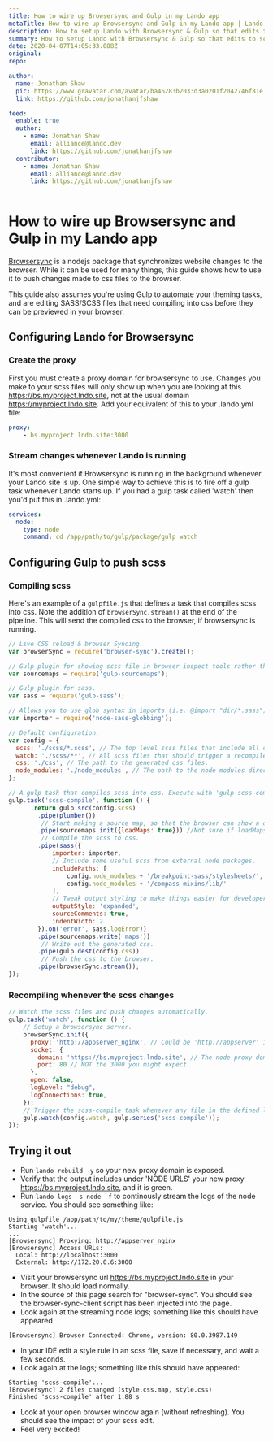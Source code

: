 ```yaml
---
title: How to wire up Browsersync and Gulp in my Lando app
metaTitle: How to wire up Browsersync and Gulp in my Lando app | Lando
description: How to setup Lando with Browsersync & Gulp so that edits to scss files are reflected immediately in your browser.
summary: How to setup Lando with Browsersync & Gulp so that edits to scss files are reflected immediately in your browser.
date: 2020-04-07T14:05:33.088Z
original: 
repo: 

author:
  name: Jonathan Shaw
  pic: https://www.gravatar.com/avatar/ba46283b2033d3a0201f2042746f81e7
  link: https://github.com/jonathanjfshaw

feed:
  enable: true
  author:
    - name: Jonathan Shaw
      email: alliance@lando.dev
      link: https://github.com/jonathanjfshaw
  contributor:
    - name: Jonathan Shaw
      email: alliance@lando.dev
      link: https://github.com/jonathanjfshaw
---
```


# How to wire up Browsersync and Gulp in my Lando app

<GuideHeader test="" name="Jonathan Shaw" pic="https://www.gravatar.com/avatar/ba46283b2033d3a0201f2042746f81e7" link="https://github.com/jonathanjfshaw" />
<YouTube url="" />

[Browsersync](https://www.browsersync.io) is a nodejs package that synchronizes website changes to the browser. 
While it can be used for many things, this guide shows how to use it to push changes made to css files to the browser. 

This guide also assumes you're using Gulp to automate your theming tasks, and are editing SASS/SCSS files that need compiling
into css before they can be previewed in your browser.

## Configuring Lando for Browsersync

### Create the proxy

First you must create a proxy domain for browsersync to use. Changes you make to your scss files will only show up when
you are looking at this https://bs.myproject.lndo.site, not at the usual domain https://myproject.lndo.site. 
Add your equivalent of this to your .lando.yml file:
```yaml
proxy:
    - bs.myproject.lndo.site:3000
```

### Stream changes whenever Lando is running
It's most convenient if Browsersync is running in the background whenever your Lando site is up. 
One simple way to achieve this is to fire off a gulp task whenever Lando starts up. 
If you had a gulp task called 'watch' then you'd put this in .lando.yml:
```yaml
services:
  node:
    type: node
    command: cd /app/path/to/gulp/package/gulp watch
```

## Configuring Gulp to push scss

### Compiling scss

Here's an example of a `gulpfile.js` that defines a task that compiles scss into css. 
Note the addition of `browserSync.stream()` at the end of the pipeline. 
This will send the compiled css to the browser, if browsersync is running.

```js
// Live CSS reload & browser Syncing.
var browserSync = require('browser-sync').create();

// Gulp plugin for showing scss file in browser inspect tools rather than the compiled css file.
var sourcemaps = require('gulp-sourcemaps');

// Gulp plugin for sass.
var sass = require('gulp-sass');

// Allows you to use glob syntax in imports (i.e. @import "dir/*.sass"). Use as a custom importer for node-sass.
var importer = require('node-sass-globbing');

// Default configuration.
var config = {
  scss: './scss/*.scss', // The top level scss files that include all other scss.
  watch: './scss/**', // All scss files that should trigger a recompile.
  css: './css', // The path to the generated css files.
  node_modules: './node_modules', // The path to the node modules directory.
};

// A gulp task that compiles scss into css. Execute with 'gulp scss-compile'
gulp.task('scss-compile', function () {
       return gulp.src(config.scss)
        .pipe(plumber())
         // Start making a source map, so that the browser can show a developer which scss file is responsible for a css rule.
        .pipe(sourcemaps.init({loadMaps: true})) //Not sure if loadMaps is a good idea.
         // Compile the scss to css.
        .pipe(sass({
            importer: importer,
            // Include some useful scss from external node packages.
            includePaths: [
                config.node_modules + '/breakpoint-sass/stylesheets/',
                config.node_modules + '/compass-mixins/lib/'
            ],
            // Tweak output styling to make things easier for developers.
            outputStyle: 'expanded',
            sourceComments: true,
            indentWidth: 2
        }).on('error', sass.logError))
        .pipe(sourcemaps.write('maps'))
         // Write out the generated css.
        .pipe(gulp.dest(config.css))
         // Push the css to the browser.
        .pipe(browserSync.stream());
});
```

### Recompiling whenever the scss changes

```js
// Watch the scss files and push changes automatically.
gulp.task('watch', function () {
    // Setup a browsersync server.
    browserSync.init({
      proxy: 'http://appserver_nginx', // Could be 'http://appserver' if you're running apache. 
      socket: {
        domain: 'https://bs.myproject.lndo.site', // The node proxy domain you defined in .lando.yaml. Must be https?
        port: 80 // NOT the 3000 you might expect.
      },
      open: false,
      logLevel: "debug",
      logConnections: true,
    });
    // Trigger the scss-compile task whenever any file in the defined location changes.
    gulp.watch(config.watch, gulp.series('scss-compile'));
});
```

## Trying it out

* Run `lando rebuild -y` so your new proxy domain is exposed.
* Verify that the output includes under 'NODE URLS' your new proxy https://bs.myproject.lndo.site, and it is green.
* Run `lando logs -s node -f` to continously stream the logs of the node service. You should see something like:
```
Using gulpfile /app/path/to/my/theme/gulpfile.js
Starting 'watch'...
...
[Browsersync] Proxying: http://appserver_nginx
[Browsersync] Access URLs:
  Local: http://localhost:3000
  External: http://172.20.0.6:3000
```
* Visit your browsersync url https://bs.myproject.lndo.site in your browser. It should load normally.
* In the source of this page search for "browser-sync". You should see the browser-sync-client script has been injected into the page.
* Look again at the streaming node logs; something like this should have appeared
```
[Browsersync] Browser Connected: Chrome, version: 80.0.3987.149
```
* In your IDE edit a style rule in an scss file, save if necessary, and wait a few seconds.
* Look again at the logs; something like this should have appeared:
```
Starting 'scss-compile'...
[Browsersync] 2 files changed (style.css.map, style.css)
Finished 'scss-compile' after 1.88 s
```
* Look at your open browser window again (without refreshing). You should see the impact of your scss edit.
* Feel very excited!


<GuideFooter test="" original="" repo=""/>
<Newsletter />
